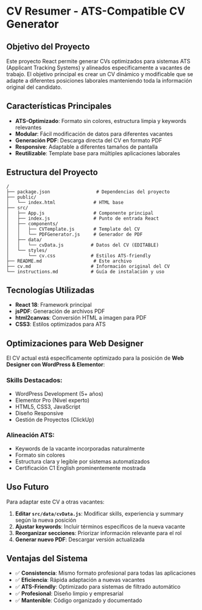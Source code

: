 # CV Resumer - ATS-Compatible CV Generator

## Objetivo del Proyecto

Este proyecto React permite generar CVs optimizados para sistemas ATS (Applicant Tracking Systems) y alineados específicamente a vacantes de trabajo. El objetivo principal es crear un CV dinámico y modificable que se adapte a diferentes posiciones laborales manteniendo toda la información original del candidato.

## Características Principales

- **ATS-Optimizado**: Formato sin colores, estructura limpia y keywords relevantes
- **Modular**: Fácil modificación de datos para diferentes vacantes
- **Generación PDF**: Descarga directa del CV en formato PDF
- **Responsive**: Adaptable a diferentes tamaños de pantalla
- **Reutilizable**: Template base para múltiples aplicaciones laborales

## Estructura del Proyecto

```
/
├── package.json                 # Dependencias del proyecto
├── public/
│   └── index.html              # HTML base
├── src/
│   ├── App.js                  # Componente principal
│   ├── index.js                # Punto de entrada React
│   ├── components/
│   │   ├── CVTemplate.js       # Template del CV
│   │   └── PDFGenerator.js     # Generador de PDF
│   ├── data/
│   │   └── cvData.js          # Datos del CV (EDITABLE)
│   └── styles/
│       └── cv.css             # Estilos ATS-friendly
├── README.md                   # Este archivo
├── cv.md                      # Información original del CV
└── instructions.md            # Guía de instalación y uso
```

## Tecnologías Utilizadas

- **React 18**: Framework principal
- **jsPDF**: Generación de archivos PDF
- **html2canvas**: Conversión HTML a imagen para PDF
- **CSS3**: Estilos optimizados para ATS

## Optimizaciones para Web Designer

El CV actual está específicamente optimizado para la posición de **Web Designer con WordPress & Elementor**:

### Skills Destacados:
- WordPress Development (5+ años)
- Elementor Pro (Nivel experto)
- HTML5, CSS3, JavaScript
- Diseño Responsive
- Gestión de Proyectos (ClickUp)

### Alineación ATS:
- Keywords de la vacante incorporadas naturalmente
- Formato sin colores
- Estructura clara y legible por sistemas automatizados
- Certificación C1 English prominentemente mostrada

## Uso Futuro

Para adaptar este CV a otras vacantes:

1. **Editar `src/data/cvData.js`**: Modificar skills, experiencia y summary según la nueva posición
2. **Ajustar keywords**: Incluir términos específicos de la nueva vacante
3. **Reorganizar secciones**: Priorizar información relevante para el rol
4. **Generar nuevo PDF**: Descargar versión actualizada

## Ventajas del Sistema

- ✅ **Consistencia**: Mismo formato profesional para todas las aplicaciones
- ✅ **Eficiencia**: Rápida adaptación a nuevas vacantes
- ✅ **ATS-Friendly**: Optimizado para sistemas de filtrado automático
- ✅ **Profesional**: Diseño limpio y empresarial
- ✅ **Mantenible**: Código organizado y documentado